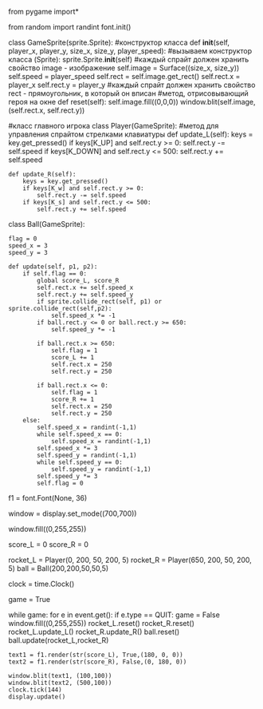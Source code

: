 from pygame import* 

from random import randint
font.init()

class GameSprite(sprite.Sprite):
    #конструктор класса
    def __init__(self, player_x, player_y, size_x, size_y, player_speed):
        #вызываем конструктор класса (Sprite):
        sprite.Sprite.__init__(self)
        #каждый спрайт должен хранить свойство image - изображение
        self.image = Surface((size_x, size_y))
        self.speed = player_speed
        self.rect = self.image.get_rect()
        self.rect.x = player_x
        self.rect.y = player_y
        #каждый спрайт должен хранить свойство rect - прямоугольник, в который он вписан
    #метод, отрисовывающий героя на окне
    def reset(self):
        self.image.fill((0,0,0))
        window.blit(self.image, (self.rect.x, self.rect.y))
 
#класс главного игрока
class Player(GameSprite):
    #метод для управления спрайтом стрелками клавиатуры
    def update_L(self):
        keys = key.get_pressed()
        if keys[K_UP] and self.rect.y >= 0:
            self.rect.y -= self.speed
        if keys[K_DOWN] and self.rect.y <= 500:
            self.rect.y += self.speed

    def update_R(self):
        keys = key.get_pressed()
        if keys[K_w] and self.rect.y >= 0:
            self.rect.y -= self.speed
        if keys[K_s] and self.rect.y <= 500:
            self.rect.y += self.speed

class Ball(GameSprite):
    
    flag = 0
    speed_x = 3 
    speed_y = 3 

    def update(self, p1, p2):
        if self.flag == 0:
            global score_L, score_R
            self.rect.x += self.speed_x
            self.rect.y += self.speed_y
            if sprite.collide_rect(self, p1) or sprite.collide_rect(self,p2):
                self.speed_x *= -1
            if ball.rect.y <= 0 or ball.rect.y >= 650:
                self.speed_y *= -1

            if ball.rect.x >= 650:
                self.flag = 1
                score_L += 1
                self.rect.x = 250
                self.rect.y = 250
            
            if ball.rect.x <= 0:
                self.flag = 1
                score_R += 1
                self.rect.x = 250
                self.rect.y = 250
        else:
            self.speed_x = randint(-1,1)
            while self.speed_x == 0:
                self.speed_x = randint(-1,1)
            self.speed_x *= 3
            self.speed_y = randint(-1,1)
            while self.speed_y == 0:
                self.speed_y = randint(-1,1)
            self.speed_y *= 3
            self.flag = 0

        
    

f1 = font.Font(None, 36)

window = display.set_mode((700,700))

window.fill((0,255,255))

score_L = 0
score_R = 0

rocket_L = Player(0, 200, 50, 200, 5)
rocket_R = Player(650, 200, 50, 200, 5)
ball = Ball(200,200,50,50,5)

clock = time.Clock()

game = True

while game:
    for e in event.get():
        if e.type == QUIT:
            game = False
    window.fill((0,255,255))
    rocket_L.reset()
    rocket_R.reset()
    rocket_L.update_L()
    rocket_R.update_R()
    ball.reset()
    ball.update(rocket_L,rocket_R)

    text1 = f1.render(str(score_L), True,(180, 0, 0))
    text2 = f1.render(str(score_R), False,(0, 180, 0))

    window.blit(text1, (100,100))
    window.blit(text2, (500,100))
    clock.tick(144)
    display.update()
